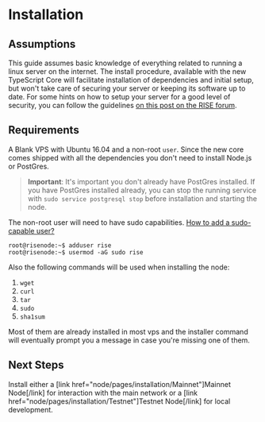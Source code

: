 # Installation

## Assumptions

This guide assumes basic knowledge of everything related to running a linux
server on the internet. The install procedure, available with the new
TypeScript Core will facilitate installation of dependencies and initial setup,
but won't take care of securing your server or keeping its software up to date.
For some hints on how to setup your server for a good level of security, you
can follow the guidelines [on this post on the RISE
forum](https://forum.rise.vision/topic/8/initial-server-setup).


## Requirements

A Blank VPS with Ubuntu 16.04 and a non-root `user`. Since the new core comes
shipped with all the dependencies you don't need to install Node.js or
PostGres.

> **Important**: It's important you don't already have PostGres installed. If you have PostGres installed already, you can stop the running service with `sudo service postgresql stop` before installation and starting the node.

The non-root user will need to have sudo capabilities. [How to add
a sudo-capable
user?](https://www.digitalocean.com/community/tutorials/how-to-create-a-sudo-user-on-ubuntu-quickstart)

```
root@risenode:~$ adduser rise
root@risenode:~$ usermod -aG sudo rise
```

Also the following commands will be used when installing the node:

1. `wget`
2. `curl`
3. `tar`
4. `sudo`
5. `sha1sum`

Most of them are already installed in most vps and the installer command will
eventually prompt you a message in case you're missing one of them.

## Next Steps

Install either a [link href="node/pages/installation/Mainnet"]Mainnet Node[/link] for
interaction with the main network or
a [link href="node/pages/installation/Testnet"]Testnet Node[/link] for
local development.
